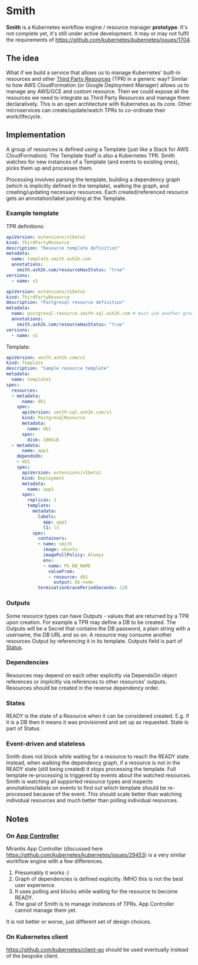 # Smith

**Smith** is a Kubernetes workflow engine / resource manager **prototype**.
It's not complete yet, it's still under active development.
It may or may not fulfil the requirements of https://github.com/kubernetes/kubernetes/issues/1704.

## The idea

What if we build a service that allows us to manage Kubernetes' built-in resources and other
[Third Party Resources](https://github.com/kubernetes/kubernetes/blob/master/docs/design/extending-api.md)
(TPR) in a generic way? Similar to how AWS CloudFormation (or Google Deployment Manager) allows us to manage any
AWS/GCE and custom resource. Then we could expose all the resources we need
to integrate as Third Party Resources and manage them declaratively. This is an open architecture
with Kubernetes as its core. Other microservices can create/update/watch TPRs to co-ordinate their work/lifecycle.

## Implementation

A group of resources is defined using a Template (just like a Stack for AWS CloudFormation).
The Template itself is also a Kubernetes TPR.
Smith watches for new instances of a Template (and events to existing ones), picks them up and processes them.

Processing involves parsing the template, building a dependency graph (which is implicitly defined in the template),
walking the graph, and creating/updating necessary resources. Each created/referenced resource gets
an annotation/label pointing at the Template.

### Example template
TPR definitions:
```yaml
apiVersion: extensions/v1beta1
kind: ThirdPartyResource
description: "Resource template definition"
metadata:
  name: template.smith.ash2k.com
  annotations:
    smith.ash2k.com/resourceHasStatus: "true"
versions:
  - name: v1
```
```yaml
apiVersion: extensions/v1beta1
kind: ThirdPartyResource
description: "Postgresql resource definition"
metadata:
  name: postgresql-resource.smith-sql.ash2k.com # must use another group due to https://github.com/kubernetes/kubernetes/issues/23831
  annotations:
    smith.ash2k.com/resourceHasStatus: "true"
versions:
  - name: v1
```
Template:
```yaml
apiVersion: smith.ash2k.com/v1
kind: Template
description: "Sample resource template"
metadata:
  name: template1
spec:
  resources:
  - metadata:
      name: db1
    spec:
      apiVersion: smith-sql.ash2k.com/v1
      kind: PostgresqlResource
      metadata:
        name: db1
      spec:
        disk: 100GiB
  - metadata:
      name: app1
    dependsOn:
    - db1
    spec:
      apiVersion: extensions/v1beta1
      kind: Deployment
      metadata:
        name: app1
      spec:
        replicas: 1
        template:
          metadata:
            labels:
              app: app1
              l1: l3
          spec:
            containers:
            - name: smith
              image: ubuntu
              imagePullPolicy: Always
              env:
              - name: PG_DB_NAME
                valueFrom:
                - resource: db1
                  output: db-name
            terminationGracePeriodSeconds: 120
```

### Outputs
Some resource types can have Outputs - values that are returned by a TPR upon creation.
For example a TPR may define a DB to be created. The Outputs will be a Secret
that contains the DB password, a plain string with a username, the DB URL and so on.
A resource may consume another resources Output by referencing it in its template. Outputs field is part of
[Status](https://github.com/kubernetes/kubernetes/blob/master/docs/devel/api-conventions.md#spec-and-status).

### Dependencies
Resources may depend on each other explicitly via DependsOn object references or implicitly
via references to other resources' outputs. Resources should be created in the reverse dependency order.

### States
READY is the state of a Resource when it can be considered created. E.g. if it is
a DB then it means it was provisioned and set up as requested. State is part of Status.

### Event-driven and stateless
Smith does not block while waiting for a resource to reach the READY state. Instead, when walking the dependency
graph, if a resource is not in the READY state (still being created) it stops processing the
template. Full template re-processing is triggered by events about the watched resources. Smith is
watching all supported resource types and inspects annotations/labels on events to find out which
template should be re-processed because of the event. This should scale better than watching
individual resources and much better than polling individual resources.

## Notes

### On [App Controller](https://github.com/Mirantis/k8s-AppController)
Mirantis App Controller (discussed here https://github.com/kubernetes/kubernetes/issues/29453) is a very similar workflow engine with a few differences.

1. Presumably it works :)
2. Graph of dependencies is defined explicitly. IMHO this is not the best user experience.
3. It uses polling and blocks while waiting for the resource to become READY.
4. The goal of Smith is to manage instances of TPRs. App Controller cannot manage them yet.

It is not better or worse, just different set of design choices.

### On Kubernetes client
https://github.com/kubernetes/client-go should be used eventually instead
of the bespoke client.
